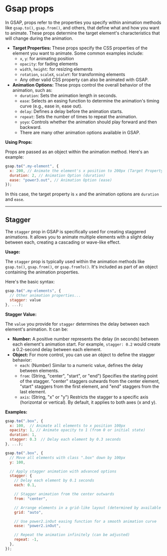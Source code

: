 # Gsap props

In GSAP, props refer to the properties you specify within animation methods like `gsap.to()`, `gsap.from()`, and others, that define what and how you want to animate. These props determine the target element's characteristics that will change during the animation.

- **Target Properties:** These props specify the CSS properties of the element you want to animate. Some common examples include:
  - `x`, `y`: for animating position
  - `opacity`: for fading elements
  - `width`, `height`: for resizing elements
  - `rotation`, `scaleX`, `scaleY`: for transforming elements
  - Any other valid CSS property can also be animated with GSAP.
- **Animation Options:** These props control the overall behavior of the animation, such as:
  - `duration`: Sets the animation length in seconds.
  - `ease`: Selects an easing function to determine the animation's timing curve (e.g., ease in, ease out).
  - `delay`: Defines a delay before the animation starts.
  - `repeat`: Sets the number of times to repeat the animation.
  - `yoyo`: Controls whether the animation should play forward and then backward.
  - There are many other animation options available in GSAP.

**Using Props:**

Props are passed as an object within the animation method. Here's an example:

```javascript
gsap.to(".my-element", {
  x: 200, // Animate the element's x position to 200px (Target Property)
  duration: 2, // Animation Option (duration)
  ease: "power3.out", // Animation Option (ease)
});
```

In this case, the target property is `x` and the animation options are `duration` and `ease`.

---

## Stagger

The `stagger` prop in GSAP is specifically used for creating staggered animations. It allows you to animate multiple elements with a slight delay between each, creating a cascading or wave-like effect.

**Usage:**

The `stagger` prop is typically used within the animation methods like `gsap.to()`, `gsap.from()`, or `gsap.fromTo()`. It's included as part of an object containing the animation properties.

Here's the basic syntax:

```javascript
gsap.to(".my-elements", {
  // Other animation properties...
  stagger: value
}, ...);
```

**Stagger Value:**

The `value` you provide for `stagger` determines the delay between each element's animation. It can be:

- **Number:** A positive number represents the delay (in seconds) between each element's animation start. For example, `stagger: 0.2` would create a 0.2-second delay between each element.
- **Object:** For more control, you can use an object to define the stagger behavior:
  - `each`: (Number) Similar to a numeric value, defines the delay between elements.
  - `from`: (String, "center", "start", or "end") Specifies the starting point of the stagger. "center" staggers outwards from the center element, "start" staggers from the first element, and "end" staggers from the last element.
  - `axis`: (String, "x" or "y") Restricts the stagger to a specific axis (horizontal or vertical). By default, it applies to both axes (x and y).

**Examples:**

```js
gsap.to(".box", {
  x: 100,  // Animate all elements to x position 100px
  opacity: 1, // Animate opacity to 1 (from 0 or initial state)
  duration: 1,
  stagger: 0.3  // Delay each element by 0.3 seconds
}, ...);
```

```js
gsap.to(".box", {
  // Move all elements with class ".box" down by 100px
  y: 100,

  // Apply stagger animation with advanced options
  stagger: {
    // Delay each element by 0.1 seconds
    each: 0.1,

    // Stagger animation from the center outwards
    from: "center",

    // Arrange elements in a grid-like layout (determined by available space)
    grid: "auto",

    // Use power2.inOut easing function for a smooth animation curve
    ease: "power2.inOut",

    // Repeat the animation infinitely (can be adjusted)
    repeat: -1,
  },
});
```

